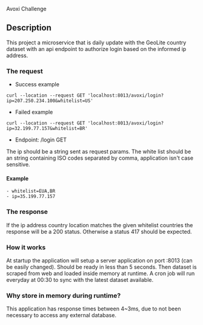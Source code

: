 Avoxi Challenge

## Description

This project a microservice that is daily update with the GeoLite country dataset with an api endpoint to authorize login based on the informed ip address.

### The request
- Success example
```curl
curl --location --request GET 'localhost:8013/avoxi/login?ip=207.250.234.100&whitelist=US'
```
- Failed example
```curl
curl --location --request GET 'localhost:8013/avoxi/login?ip=32.199.77.157&whitelist=BR'
```
- Endpoint: /login GET

The ip should be a string sent as request params.
The white list should be an string containing ISO codes separated by comma, application isn't case sensitive.
#### Example
```
- whitelist=EUA,BR
- ip=35.199.77.157
```

### The response

If the ip address country location matches the given whitelist countries the response will be a 200 status. Otherwise a status 417 should be expected.

### How it works

At startup the application will setup a server application on port :8013 (can be easily changed). Should be ready in less than 5 seconds.
Then dataset is scraped from web and loaded inside memory at runtime. 
A cron job will run everyday at 00:30 to sync with the latest dataset available. 

### Why store in memory during runtime?

This application has response times between 4~3ms, due to not been necessary to access any external database.